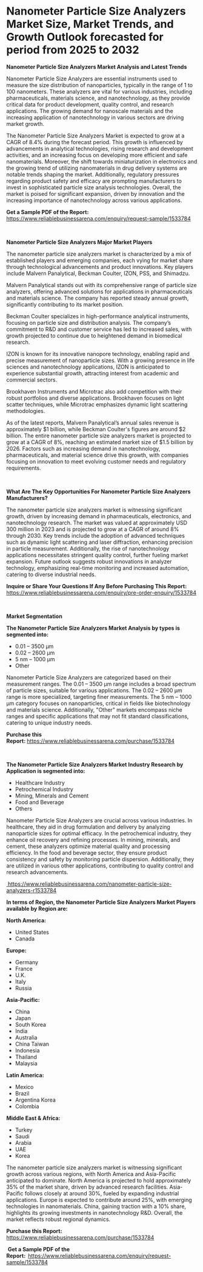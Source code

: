 <p><h1>Nanometer Particle Size Analyzers Market Size, Market Trends, and Growth Outlook forecasted for period from 2025 to 2032</h1></p><p><strong>Nanometer Particle Size Analyzers Market Analysis and Latest Trends</strong></p>
<p><p>Nanometer Particle Size Analyzers are essential instruments used to measure the size distribution of nanoparticles, typically in the range of 1 to 100 nanometers. These analyzers are vital for various industries, including pharmaceuticals, materials science, and nanotechnology, as they provide critical data for product development, quality control, and research applications. The growing demand for nanoscale materials and the increasing application of nanotechnology in various sectors are driving market growth.</p><p>The Nanometer Particle Size Analyzers Market is expected to grow at a CAGR of 8.4% during the forecast period. This growth is influenced by advancements in analytical technologies, rising research and development activities, and an increasing focus on developing more efficient and safe nanomaterials. Moreover, the shift towards miniaturization in electronics and the growing trend of utilizing nanomaterials in drug delivery systems are notable trends shaping the market. Additionally, regulatory pressures regarding product safety and efficacy are prompting manufacturers to invest in sophisticated particle size analysis technologies. Overall, the market is poised for significant expansion, driven by innovation and the increasing importance of nanotechnology across various applications.</p></p>
<p><strong>Get a Sample PDF of the Report:&nbsp;</strong> <a href="https://www.reliablebusinessarena.com/enquiry/request-sample/1533784?utm_campaign=2488&utm_medium=2&utm_source=Github&utm_content=ia&utm_term=16042025&utm_id=nanometer-particle-size-analyzers">https://www.reliablebusinessarena.com/enquiry/request-sample/1533784</a></p>
<p>&nbsp;</p>
<p><strong>Nanometer Particle Size Analyzers Major Market Players</strong></p>
<p><p>The nanometer particle size analyzers market is characterized by a mix of established players and emerging companies, each vying for market share through technological advancements and product innovations. Key players include Malvern Panalytical, Beckman Coulter, IZON, PSS, and Shimadzu.</p><p>Malvern Panalytical stands out with its comprehensive range of particle size analyzers, offering advanced solutions for applications in pharmaceuticals and materials science. The company has reported steady annual growth, significantly contributing to its market position. </p><p>Beckman Coulter specializes in high-performance analytical instruments, focusing on particle size and distribution analysis. The company’s commitment to R&D and customer service has led to increased sales, with growth projected to continue due to heightened demand in biomedical research.</p><p>IZON is known for its innovative nanopore technology, enabling rapid and precise measurement of nanoparticle sizes. With a growing presence in life sciences and nanotechnology applications, IZON is anticipated to experience substantial growth, attracting interest from academic and commercial sectors.</p><p>Brookhaven Instruments and Microtrac also add competition with their robust portfolios and diverse applications. Brookhaven focuses on light scatter techniques, while Microtrac emphasizes dynamic light scattering methodologies.</p><p>As of the latest reports, Malvern Panalytical’s annual sales revenue is approximately $1 billion, while Beckman Coulter's figures are around $2 billion. The entire nanometer particle size analyzers market is projected to grow at a CAGR of 8%, reaching an estimated market size of $1.5 billion by 2026. Factors such as increasing demand in nanotechnology, pharmaceuticals, and material science drive this growth, with companies focusing on innovation to meet evolving customer needs and regulatory requirements.</p></p>
<p>&nbsp;</p>
<p><strong>What Are The Key Opportunities For Nanometer Particle Size Analyzers Manufacturers?</strong></p>
<p><p>The nanometer particle size analyzers market is witnessing significant growth, driven by increasing demand in pharmaceuticals, electronics, and nanotechnology research. The market was valued at approximately USD 300 million in 2023 and is projected to grow at a CAGR of around 8% through 2030. Key trends include the adoption of advanced techniques such as dynamic light scattering and laser diffraction, enhancing precision in particle measurement. Additionally, the rise of nanotechnology applications necessitates stringent quality control, further fueling market expansion. Future outlook suggests robust innovations in analyzer technology, emphasizing real-time monitoring and increased automation, catering to diverse industrial needs.</p></p>
<p><strong>Inquire or Share Your Questions If Any Before Purchasing This Report:</strong> <a href="https://www.reliablebusinessarena.com/enquiry/pre-order-enquiry/1533784?utm_campaign=2488&utm_medium=2&utm_source=Github&utm_content=ia&utm_term=16042025&utm_id=nanometer-particle-size-analyzers">https://www.reliablebusinessarena.com/enquiry/pre-order-enquiry/1533784</a></p>
<p>&nbsp;</p>
<p><strong>Market Segmentation</strong></p>
<p><strong>The Nanometer Particle Size Analyzers Market Analysis by types is segmented into:</strong></p>
<p><ul><li>0.01 – 3500 µm</li><li>0.02 – 2600 µm</li><li>5 nm – 1000 µm</li><li>Other</li></ul></p>
<p><p>Nanometer Particle Size Analyzers are categorized based on their measurement ranges. The 0.01 – 3500 µm range includes a broad spectrum of particle sizes, suitable for various applications. The 0.02 – 2600 µm range is more specialized, targeting finer measurements. The 5 nm – 1000 µm category focuses on nanoparticles, critical in fields like biotechnology and materials science. Additionally, "Other" markets encompass niche ranges and specific applications that may not fit standard classifications, catering to unique industry needs.</p></p>
<p><strong>Purchase this Report:&nbsp;</strong><a href="https://www.reliablebusinessarena.com/purchase/1533784?utm_campaign=2488&utm_medium=2&utm_source=Github&utm_content=ia&utm_term=16042025&utm_id=nanometer-particle-size-analyzers">https://www.reliablebusinessarena.com/purchase/1533784</a></p>
<p>&nbsp;</p>
<p><strong>The Nanometer Particle Size Analyzers Market Industry Research by Application is segmented into:</strong></p>
<p><ul><li>Healthcare Industry</li><li>Petrochemical Industry</li><li>Mining, Minerals and Cement</li><li>Food and Beverage</li><li>Others</li></ul></p>
<p><p>Nanometer Particle Size Analyzers are crucial across various industries. In healthcare, they aid in drug formulation and delivery by analyzing nanoparticle sizes for optimal efficacy. In the petrochemical industry, they enhance oil recovery and refining processes. In mining, minerals, and cement, these analyzers optimize material quality and processing efficiency. In the food and beverage sector, they ensure product consistency and safety by monitoring particle dispersion. Additionally, they are utilized in various other applications, contributing to quality control and research advancements.</p></p>
<p><a href="https://www.reliablebusinessarena.com/nanometer-particle-size-analyzers-r1533784?utm_campaign=2488&utm_medium=2&utm_source=Github&utm_content=ia&utm_term=16042025&utm_id=nanometer-particle-size-analyzers">&nbsp;https://www.reliablebusinessarena.com/nanometer-particle-size-analyzers-r1533784</a></p>
<p><strong>In terms of Region, the Nanometer Particle Size Analyzers Market Players available by Region are:</strong></p>
<p>
    <p> <strong> North America: </strong>
        <ul>
            <li>United States</li>
            <li>Canada</li>
        </ul>
        </p> 
    <p> <strong> Europe: </strong>
        <ul>
            <li>Germany</li>
            <li>France</li>
            <li>U.K.</li>
            <li>Italy</li>
            <li>Russia</li>
        </ul>
        </p> 
    <p> <strong> Asia-Pacific: </strong>
        <ul>
            <li>China</li>
            <li>Japan</li>
            <li>South Korea</li>
            <li>India</li>
            <li>Australia</li>
            <li>China Taiwan</li>
            <li>Indonesia</li>
            <li>Thailand</li>
            <li>Malaysia</li>
        </ul>
        </p> 
    <p> <strong> Latin America: </strong>
        <ul>
            <li>Mexico</li>
            <li>Brazil</li>
            <li>Argentina Korea</li>
            <li>Colombia</li>
        </ul>
        </p> 
    <p> <strong> Middle East & Africa: </strong>
        <ul>
            <li>Turkey</li>
            <li>Saudi</li>
            <li>Arabia</li>
            <li>UAE</li>
            <li>Korea</li>
        </ul>
    </p>
    </p>
<p><p>The nanometer particle size analyzers market is witnessing significant growth across various regions, with North America and Asia-Pacific anticipated to dominate. North America is projected to hold approximately 35% of the market share, driven by advanced research facilities. Asia-Pacific follows closely at around 30%, fueled by expanding industrial applications. Europe is expected to contribute around 25%, with emerging technologies in nanomaterials. China, gaining traction with a 10% share, highlights its growing investments in nanotechnology R&D. Overall, the market reflects robust regional dynamics.</p></p>
<p><strong>Purchase this Report: </strong><a href="https://www.reliablebusinessarena.com/purchase/1533784?utm_campaign=2488&utm_medium=2&utm_source=Github&utm_content=ia&utm_term=16042025&utm_id=nanometer-particle-size-analyzers">https://www.reliablebusinessarena.com/purchase/1533784</a></p>
<p>&nbsp;<strong>Get a Sample PDF of the Report:&nbsp;&nbsp;</strong><a href="https://www.reliablebusinessarena.com/enquiry/request-sample/1533784?utm_campaign=2488&utm_medium=2&utm_source=Github&utm_content=ia&utm_term=16042025&utm_id=nanometer-particle-size-analyzers">https://www.reliablebusinessarena.com/enquiry/request-sample/1533784</a></p>
<p><strong></strong></p>
<p><p></p><p></p><p></p></p>